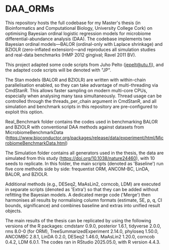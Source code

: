 # DAA_ORMs
This repository hosts the full codebase for my Master's thesis (in Bioinformatics and Computational Biology, University College Cork) on optimising Bayesian ordinal logistic regression models for microbiome differential-abundance analysis (DAA). The codebase implements two Bayesian ordinal models—BALOR (ordinal-only with Laplace shrinkage) and BZIOLR (zero-inflated extension)—and reproduces all simulation studies and real-data benchmarks (HMP 2012 gingival; Ravel 2011 BV).

This project adapted some code scripts from Juho Pelto (jepelt@utu.fi), and the adapted code scripts will be denoted with "JP".

The Stan models (BALOR and BZIOLR) are written with within-chain parallelisation enabled, so they can take advantage of multi-threading via CmdStanR. This allows faster sampling on modern multi-core CPUs, especially when analysing many taxa simultaneously. Thread usage can be controlled through the threads_per_chain argument in CmdStanR, and all simulation and benchmark scripts in this repository are pre-configured to exploit this option.

Real_Benchmark folder contains the codes used in benchmarking BALOR and BZIOLR with conventional DAA methods against datasets from MicrobiomeBenchmarkData (https://www.bioconductor.org/packages/release/data/experiment/html/MicrobiomeBenchmarkData.html)

The Simulation folder contains all generators used in the thesis, the data are simulated from this study (https://doi.org/10.1038/nature24460), with 10 seeds to replicate. In this folder, the main scripts (denoted as 'Baseline') run five core methods side by side: frequentist ORM, ANCOM-BC, LinDA, BALOR, and BZIOLR. 

Additional methods (e.g., DESeq2, MaAsLin2, corncob, LDM) are executed in separate scripts (denoted as 'Extra') so that they can be added without refitting the Bayesian models. A dedicated merge code ('Merge') then harmonises all results by normalising column formats (estimate, SE, p, q, CI bounds, significance) and combines baseline and extras into unified result objects.

The main results of the thesis can be replicated by using the following versions of the R packages: cmdstanr 0.9.0, posterior 1.6.1, tidyverse 2.0.0, rms 8.0-0 (for ORM), TreeSummarizedExperiment 2.14.0, phyloseq 1.50.0, ANCOMBC 2.8.1, LinDA 0.2.0, DESeq2 1.46.0, MaAsLin2 1.20.0, corncob 0.4.2, LDM 6.0.1. The codes ran in RStudio 2025.05.0, with R version 4.4.3.
